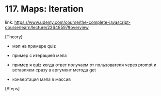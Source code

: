 # 117. Maps: Iteration
link: https://www.udemy.com/course/the-complete-javascript-course/learn/lecture/22648597#overview


[Theory]

- мэп на примере quiz

- пример с итерацией мэпа

- пример я quiz когда ответ получаем от пользователя через prompt и вставляем сразу в аргумент метода get

- конвертация мэпа в массив


[Steps]